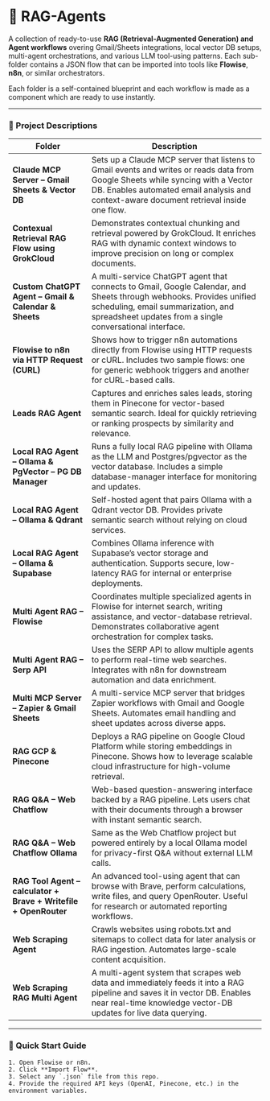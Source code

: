 # 🚀 RAG-Agents

A collection of ready-to-use **RAG (Retrieval-Augmented Generation) and Agent workflows** overing Gmail/Sheets integrations, local vector DB setups, multi-agent orchestrations, and various LLM tool-using patterns. Each sub-folder contains a JSON flow that can be imported into tools like **Flowise**, **n8n**, or similar orchestrators. 

Each folder is a self-contained blueprint and each workflow is made as a component which are ready to use instantly. 

---

### 📂 Project Descriptions

| Folder | Description |
|--------|------------|
| **Claude MCP Server – Gmail Sheets & Vector DB** | Sets up a Claude MCP server that listens to Gmail events and writes or reads data from Google Sheets while syncing with a Vector DB. Enables automated email analysis and context-aware document retrieval inside one flow. |
| **Contexual Retrieval RAG Flow using GrokCloud** | Demonstrates contextual chunking and retrieval powered by GrokCloud. It enriches RAG with dynamic context windows to improve precision on long or complex documents. |
| **Custom ChatGPT Agent – Gmail & Calendar & Sheets** | A multi-service ChatGPT agent that connects to Gmail, Google Calendar, and Sheets through webhooks. Provides unified scheduling, email summarization, and spreadsheet updates from a single conversational interface. |
| **Flowise to n8n via HTTP Request (CURL)** | Shows how to trigger n8n automations directly from Flowise using HTTP requests or cURL. Includes two sample flows: one for generic webhook triggers and another for cURL-based calls. |
| **Leads RAG Agent** | Captures and enriches sales leads, storing them in Pinecone for vector-based semantic search. Ideal for quickly retrieving or ranking prospects by similarity and relevance. |
| **Local RAG Agent – Ollama & PgVector – PG DB Manager** | Runs a fully local RAG pipeline with Ollama as the LLM and Postgres/pgvector as the vector database. Includes a simple database-manager interface for monitoring and updates. |
| **Local RAG Agent – Ollama & Qdrant** | Self-hosted agent that pairs Ollama with a Qdrant vector DB. Provides private semantic search without relying on cloud services. |
| **Local RAG Agent – Ollama & Supabase** | Combines Ollama inference with Supabase’s vector storage and authentication. Supports secure, low-latency RAG for internal or enterprise deployments. |
| **Multi Agent RAG – Flowise** | Coordinates multiple specialized agents in Flowise for internet search, writing assistance, and vector-database retrieval. Demonstrates collaborative agent orchestration for complex tasks. |
| **Multi Agent RAG – Serp API** | Uses the SERP API to allow multiple agents to perform real-time web searches. Integrates with n8n for downstream automation and data enrichment. |
| **Multi MCP Server – Zapier & Gmail Sheets** | A multi-service MCP server that bridges Zapier workflows with Gmail and Google Sheets. Automates email handling and sheet updates across diverse apps. |
| **RAG GCP & Pinecone** | Deploys a RAG pipeline on Google Cloud Platform while storing embeddings in Pinecone. Shows how to leverage scalable cloud infrastructure for high-volume retrieval. |
| **RAG Q&A – Web Chatflow** | Web-based question-answering interface backed by a RAG pipeline. Lets users chat with their documents through a browser with instant semantic search. |
| **RAG Q&A – Web Chatflow Ollama** | Same as the Web Chatflow project but powered entirely by a local Ollama model for privacy-first Q&A without external LLM calls. |
| **RAG Tool Agent – calculator + Brave + Writefile + OpenRouter** | An advanced tool-using agent that can browse with Brave, perform calculations, write files, and query OpenRouter. Useful for research or automated reporting workflows. |
| **Web Scraping Agent** | Crawls websites using robots.txt and sitemaps to collect data for later analysis or RAG ingestion. Automates large-scale content acquisition. |
| **Web Scraping RAG Multi Agent** | A multi-agent system that scrapes web data and immediately feeds it into a RAG pipeline and saves it in vector DB. Enables near real-time knowledge vector-DB updates for live data querying. |

---

### 🚀 Quick Start Guide

```
1. Open Flowise or n8n.
2. Click **Import Flow**.
3. Select any `.json` file from this repo.
4. Provide the required API keys (OpenAI, Pinecone, etc.) in the environment variables.
```





